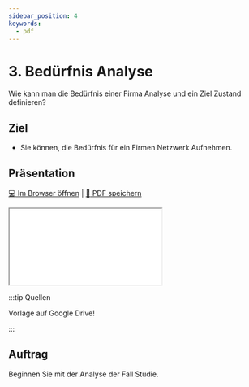```yaml
---
sidebar_position: 4
keywords:
  - pdf
---
```


# 3. Bedürfnis Analyse

Wie kann man die Bedürfnis einer Firma Analyse und ein Ziel Zustand definieren?

## Ziel

* Sie können, die Bedürfnis für ein Firmen Netzwerk Aufnehmen.

## Präsentation

[:computer: Im Browser öffnen](pathname:///slides/40_netzwerkdiagramm/04_Analyse) | [:floppy_disk: PDF speichern](pathname:///slides/40_netzwerkdiagramm/04_Analyse)

<iframe src="/bbzbl-modul-117/slides/40_netzwerkdiagramm/04_Analyse"></iframe>


:::tip Quellen

Vorlage auf Google Drive!

:::

## Auftrag
Beginnen Sie mit der Analyse der Fall Studie.